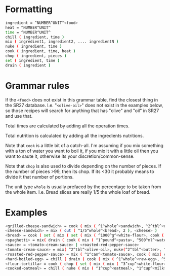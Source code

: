 # Formatting
```bash
ingredient = ^NUMBER^UNIT^<food>
heat = ^NUMBER^UNIT^
time = ^NUMBER^UNIT^
chill ( ingredient, time )
mix ( ingredient1, ingredient2, .... ingredientN )
nuke ( ingredient, time )
cook ( ingredient, time, heat ) 
chop ( ingredient, pieces )
set ( ingredient, time )
drain ( ingredient )
```

# Grammar rules

If the ```<food>``` does not exist in this grammar table, find the closest thing in the SR27 database. I.e. "```<olive-oil>```" does not exist in the examples below, so those recipes will search for anything that has "olive" and "oil" in SR27 and use that.

Total times are calculated by adding all the operation times.

Total nutrition is calculated by adding all the ingredients nutritions.

Note that ```cook``` is a little bit of a catch-all. I'm assuming if you mix something with a ton of water you want to boil it, if you mix it with a little oil then you want to saute it, otherwise its your discretion/common-sense.

Note that ```chop``` is also used to divide depending on the number of pieces. If the number of pieces >99, then its chop. If its <30 it probably means to divide it that number of portions.

The unit type ```whole``` is usually prefaced by the percentage to be taken from the whole item. I.e. Bread slices are really 1/5 the whole loaf of bread.

# Examples

```bash
<grilled-cheese-sandwich> = cook ( mix ( ^1^whole^<sandwich>, ^2^tbl^<oil> ), ^5^minute^, ^400^F^ )
<cheese-sandwich> = mix ( cut ( ^1/5^whole^<bread>, 2 ), <cheese> )
<bread> = cook ( set ( mix ( set ( mix ( ^1000^g^<white-flour>, cook ( ^720^g^<water>, ^1^minute^, ^95^F^ ) ), ^30^minute^ ), ^21^g^<salt>, ^4^g^<yeast> ), ^4^hour^ ), ^40^minute^, ^475^F^ )
<spaghetti> = mix( drain ( cook ( mix ( ^1^pound^<pasta>, ^500^ml^<water> ), ^10^minute^, ^200^F^ ), <sauce> )
<sauce> = <tomato-cream-sauce> | <roasted-red-pepper-sauce>
<tomato-cream-sauce> = mix( ^2^tbl^<olive-oil>, nuke(^2^tbl^<butter>, ^1^minute), chop(^1^whole^<onion>, 100) ,  chop(^1^whole^<tomato>, ^1^minute^) )
<roasted-red-pepper-sauce> = mix ( ^1^can^<tomato-sauce>, cook ( mix( chop( ^3^whole^<pepper>, 100), ^2^tbl^<olive-oil>), ^6^minute^, ^200^F^ ) )
<hard-boiled-egg> = chill ( drain ( cook ( mix ( ^1^whole^<raw-egg>, ^500^ml^<water> ), ^10^minute^, ^212^F^ ) ), ^10^minute^ )
<flour-tortilla> = cook ( chop ( set ( mix ( mix ( ^3^cup^<white-flour>, ^5^tbl^<oil> ), ^3/4^cup^<water> ), ^30^minute^ ), 12 ), ^20^minute^)
<cooked-oatmeal> = chill ( nuke ( mix ( ^1^cup^<oatmeal>, ^1^cup^<milk>, chop(^1^whole^<banana>, 6) ), ^3^minute^ ), ^1^minute^)
```
